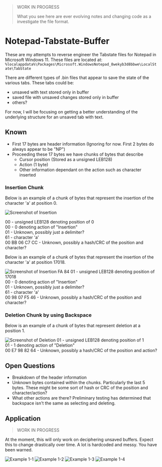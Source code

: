 > WORK IN PROGRESS
>
> What you see here are ever evolving notes and changing code as a investigate the file format.

# Notepad-Tabstate-Buffer

These are my attempts to reverse engineer the Tabstate files for Notepad in Microsoft Windows 11. These files are located at: `%localappdata%\Packages\Microsoft.WindowsNotepad_8wekyb3d8bbwe\LocalState\TabState`

There are different types of .bin files that appear to save the state of the various tabs. These tabs could be:
- unsaved with text stored only in buffer
- saved file with unsaved changes stored only in buffer
- others?

For now, I will be focusing on getting a better understanding of the underlying structure for an unsaved tab with text.

## Known

 - First 17 bytes are header information (Ignoring for now. First 2 bytes do always appear to be "NP")
 - Proceeding these 17 bytes we have chunks of bytes that describe
   - Cursor position (Stored as a unsigned LEB128)
   - Action (1 byte)
   - Other information dependant on the action such as character inserted
  
### Insertion Chunk

Below is an example of a chunk of bytes that represent the insertion of the character 'a' at position 0.

![Screenshot of Insertion](https://github.com/ogmini/Notepad-Tabstate-Buffer/blob/main/Insert-Chunk.png)

00 - unsigned LEB128 denoting position of 0  
00 - 0 denoting action of "Insertion"  
01 - Unknown, possibly just a delimiter?   
61 - character 'a'  
00 BB 06 C7 CC - Unknown, possibly a hash/CRC of the position and character?  

Below is an example of a chunk of bytes that represent the insertion of the character 'a' at position 17018.

![Screenshot of Insertion](https://github.com/ogmini/Notepad-Tabstate-Buffer/blob/main/Insert-Chunk-2.png)
FA 84 01 - unsigned LEB128 denoting position of 17018  
00 - 0 denoting action of "Insertion"  
01 - Unknown, possibly just a delimiter?  
61 - character 'a'  
00 98 07 F5 46 - Unknown, possibly a hash/CRC of the position and character?  

### Deletion Chunk by using Backspace

Below is an example of a chunk of bytes that represent deletion at a position 1.

![Screenshot of Deletion](https://github.com/ogmini/Notepad-Tabstate-Buffer/blob/main/Delete-Chunk.png)
01 - unsigned LEB128 denoting position of 1  
01 - 1 denoting action of "Deletion"  
00 E7 98 82 64 - Unknown, possibly a hash/CRC of the position and action?  

## Open Questions

 - Breakdown of the header information
 - Unknown bytes contained within the chunks. Particularly the last 5 bytes. These might be some sort of hash or CRC of the position and character/action?
 - What other actions are there? Preliminary testing has determined that backspace isn't the same as selecting and deleting.

## Application

> WORK IN PROGRESS

At the moment, this will only work on deciphering unsaved buffers. Expect this to change drastically over time. A lot is hardcoded and messy. You have been warned.

![Example 1-1](https://github.com/ogmini/Notepad-Tabstate-Buffer/blob/main/screenshots/1-1.png)
![Example 1-2](https://github.com/ogmini/Notepad-Tabstate-Buffer/blob/main/screenshots/1-2.png)
![Example 1-3](https://github.com/ogmini/Notepad-Tabstate-Buffer/blob/main/screenshots/1-3.png)
![Example 1-4](https://github.com/ogmini/Notepad-Tabstate-Buffer/blob/main/screenshots/1-4.png)
